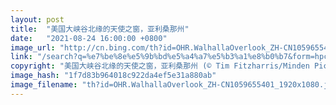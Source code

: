 ```yaml
---
layout: post
title:  "美国大峡谷北缘的天使之窗，亚利桑那州"
date:   "2021-08-24 16:00:00 +0800"
image_url: "http://cn.bing.com/th?id=OHR.WalhallaOverlook_ZH-CN1059655401_1920x1080.jpg&rf=LaDigue_1920x1080.jpg&pid=hp"
link: "/search?q=%e7%be%8e%e5%9b%bd%e5%a4%a7%e5%b3%a1%e8%b0%b7&form=hpcapt&mkt=zh-cn"
copyright: "美国大峡谷北缘的天使之窗，亚利桑那州 (© Tim Fitzharris/Minden Pictures)"
image_hash: "1f7d83b964018c922da4ef5e31a880ab"
image_filename: "th?id=OHR.WalhallaOverlook_ZH-CN1059655401_1920x1080.jpg&rf=LaDigue_1920x1080.jpg&pid=hp"
---
```

